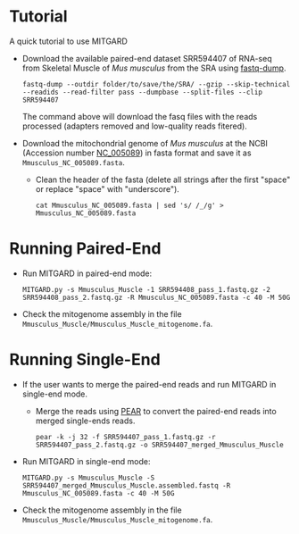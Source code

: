 Tutorial
========

A quick tutorial to use MITGARD

- Download the available paired-end dataset SRR594407 of RNA-seq from Skeletal Muscle of *Mus musculus* from the SRA using [fastq-dump](https://ncbi.github.io/sra-tools/fastq-dump.html).
  ```
  fastq-dump --outdir folder/to/save/the/SRA/ --gzip --skip-technical --readids --read-filter pass --dumpbase --split-files --clip SRR594407
  ```
  The command above will download the fasq files with the reads processed (adapters removed and low-quality reads fitered).



- Download the mitochondrial genome of *Mus musculus* at the NCBI (Accession number [NC_005089](https://www.ncbi.nlm.nih.gov/nuccore/NC_005089.1/)) in fasta format and save it as ```Mmusculus_NC_005089.fasta```. 

  - Clean the header of the fasta (delete all strings after the first "space" or replace "space" with "underscore").
    ```
    cat Mmusculus_NC_005089.fasta | sed 's/ /_/g' > Mmusculus_NC_005089.fasta 
    ```

Running Paired-End
==================

- Run MITGARD in paired-end mode:
  ```
  MITGARD.py -s Mmusculus_Muscle -1 SRR594408_pass_1.fastq.gz -2 SRR594408_pass_2.fastq.gz -R Mmusculus_NC_005089.fasta -c 40 -M 50G
  ```

- Check the mitogenome assembly in the file ```Mmusculus_Muscle/Mmusculus_Muscle_mitogenome.fa```.

Running Single-End
==================

- If the user wants to merge the paired-end reads and run MITGARD in single-end mode.

  - Merge the reads using [PEAR](https://cme.h-its.org/exelixis/web/software/pear/) to convert the paired-end reads into merged single-ends reads.
    ```
    pear -k -j 32 -f SRR594407_pass_1.fastq.gz -r SRR594407_pass_2.fastq.gz -o SRR594407_merged_Mmusculus_Muscle
    ```

- Run MITGARD in single-end mode:
  ```
  MITGARD.py -s Mmusculus_Muscle -S SRR594407_merged_Mmusculus_Muscle.assembled.fastq -R Mmusculus_NC_005089.fasta -c 40 -M 50G
  ```

- Check the mitogenome assembly in the file ```Mmusculus_Muscle/Mmusculus_Muscle_mitogenome.fa```.
